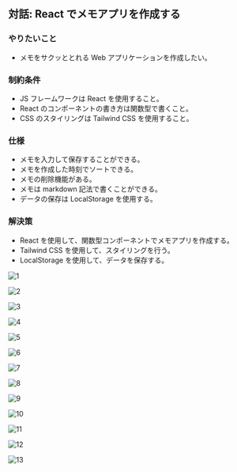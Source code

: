 ## 対話: React でメモアプリを作成する

### やりたいこと

- メモをサクッととれる Web アプリケーションを作成したい。

### 制約条件

- JS フレームワークは React を使用すること。
- React のコンポーネントの書き方は関数型で書くこと。
- CSS のスタイリングは Tailwind CSS を使用すること。

### 仕様

- メモを入力して保存することができる。
- メモを作成した時刻でソートできる。
- メモの削除機能がある。
- メモは markdown 記法で書くことができる。
- データの保存は LocalStorage を使用する。

### 解決策

- React を使用して、関数型コンポーネントでメモアプリを作成する。
- Tailwind CSS を使用して、スタイリングを行う。
- LocalStorage を使用して、データを保存する。

![1](./chat-image/1.png)

![2](./chat-image/2.png)

![3](./chat-image/3.png)

![4](./chat-image/4.png)

![5](./chat-image/5.png)

![6](./chat-image/6.png)

![7](./chat-image/7.png)

![8](./chat-image/8.png)

![9](./chat-image/9.png)

![10](./chat-image/10.png)

![11](./chat-image/11.png)

![12](./chat-image/12.png)

![13](./chat-image/13.png)
